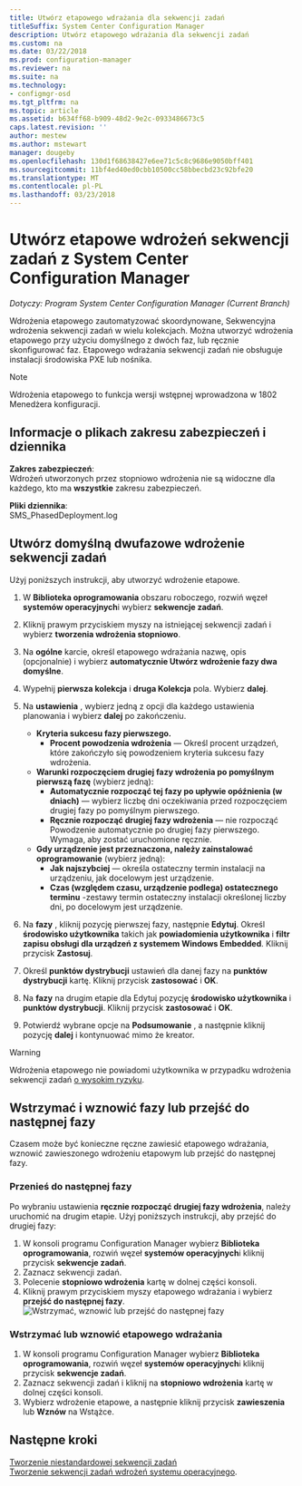 ```yaml
---
title: Utwórz etapowego wdrażania dla sekwencji zadań
titleSuffix: System Center Configuration Manager
description: Utwórz etapowego wdrażania dla sekwencji zadań
ms.custom: na
ms.date: 03/22/2018
ms.prod: configuration-manager
ms.reviewer: na
ms.suite: na
ms.technology:
- configmgr-osd
ms.tgt_pltfrm: na
ms.topic: article
ms.assetid: b634ff68-b909-48d2-9e2c-0933486673c5
caps.latest.revision: ''
author: mestew
ms.author: mstewart
manager: dougeby
ms.openlocfilehash: 130d1f68638427e6ee71c5c8c9686e9050bff401
ms.sourcegitcommit: 11bf4ed40ed0cbb10500cc58bbecbd23c92bfe20
ms.translationtype: MT
ms.contentlocale: pl-PL
ms.lasthandoff: 03/23/2018
---
```

# <a name="create-phased-deployments-for-a-task-sequence-with-system-center-configuration-manager"></a>Utwórz etapowe wdrożeń sekwencji zadań z System Center Configuration Manager

*Dotyczy: Program System Center Configuration Manager (Current Branch)*

Wdrożenia etapowego zautomatyzować skoordynowane, Sekwencyjna wdrożenia sekwencji zadań w wielu kolekcjach. Można utworzyć wdrożenia etapowego przy użyciu domyślnego z dwóch faz, lub ręcznie skonfigurować faz. Etapowego wdrażania sekwencji zadań nie obsługuje instalacji środowiska PXE lub nośnika. 

>[!NOTE]
> Wdrożenia etapowego to funkcja wersji wstępnej wprowadzona w 1802 Menedżera konfiguracji. <!--1356837-->

## <a name="security-scope-and-log-file-information"></a>Informacje o plikach zakresu zabezpieczeń i dziennika

**Zakres zabezpieczeń**:</br>
Wdrożeń utworzonych przez stopniowo wdrożenia nie są widoczne dla każdego, kto ma **wszystkie** zakresu zabezpieczeń.

**Pliki dziennika**: </br>
SMS_PhasedDeployment.log

## <a name="create-a-default-two-phased-deployment-for-a-task-sequence"></a>Utwórz domyślną dwufazowe wdrożenie sekwencji zadań

Użyj poniższych instrukcji, aby utworzyć wdrożenie etapowe. 

1. W **Biblioteka oprogramowania** obszaru roboczego, rozwiń węzeł **systemów operacyjnych**i wybierz **sekwencje zadań**.

2. Kliknij prawym przyciskiem myszy na istniejącej sekwencji zadań i wybierz **tworzenia wdrożenia stopniowo**. 

3. Na **ogólne** karcie, określ etapowego wdrażania nazwę, opis (opcjonalnie) i wybierz **automatycznie Utwórz wdrożenie fazy dwa domyślne**. 

4. Wypełnij **pierwsza kolekcja** i **druga Kolekcja** pola. Wybierz **dalej**.

5. Na **ustawienia** , wybierz jedną z opcji dla każdego ustawienia planowania i wybierz **dalej** po zakończeniu. 
    - **Kryteria sukcesu fazy pierwszego.** 
        - **Procent powodzenia wdrożenia** — Określ procent urządzeń, które zakończyło się powodzeniem kryteria sukcesu fazy wdrożenia. 
    - **Warunki rozpoczęciem drugiej fazy wdrożenia po pomyślnym pierwszą fazę** (wybierz jedną):
        - **Automatycznie rozpocząć tej fazy po upływie opóźnienia (w dniach)** — wybierz liczbę dni oczekiwania przed rozpoczęciem drugiej fazy po pomyślnym pierwszego. 
        - **Ręcznie rozpocząć drugiej fazy wdrożenia** — nie rozpocząć Powodzenie automatycznie po drugiej fazy pierwszego. Wymaga, aby zostać uruchomione ręcznie. 
    - **Gdy urządzenie jest przeznaczona, należy zainstalować oprogramowanie** (wybierz jedną):
        - **Jak najszybciej** — określa ostateczny termin instalacji na urządzeniu, jak docelowym jest urządzenie.
        - **Czas (względem czasu, urządzenie podlega) ostatecznego terminu** -zestawy termin ostateczny instalacji określonej liczby dni, po docelowym jest urządzenie. 

6. Na **fazy** , kliknij pozycję pierwszej fazy, następnie **Edytuj**.  Określ **środowisko użytkownika** takich jak **powiadomienia użytkownika** i **filtr zapisu obsługi dla urządzeń z systemem Windows Embedded**. Kliknij przycisk **Zastosuj**.

7. Określ **punktów dystrybucji** ustawień dla danej fazy na **punktów dystrybucji** kartę. Kliknij przycisk **zastosować** i **OK**.        

8. Na **fazy** na drugim etapie dla Edytuj pozycję **środowisko użytkownika** i **punktów dystrybucji**. Kliknij przycisk **zastosować** i **OK**.

9. Potwierdź wybrane opcje na **Podsumowanie** , a następnie kliknij pozycję **dalej** i kontynuować mimo że kreator.

>[!WARNING]
>Wdrożenia etapowego nie powiadomi użytkownika w przypadku wdrożenia sekwencji zadań [o wysokim ryzyku](/sccm/protect/understand/settings-to-manage-high-risk-deployments.md). 


## <a name="suspend-and-resume-phases-or-move-to-the-next-phase"></a>Wstrzymać i wznowić fazy lub przejść do następnej fazy
Czasem może być konieczne ręczne zawiesić etapowego wdrażania, wznowić zawieszonego wdrożeniu etapowym lub przejść do następnej fazy. 

### <a name="move-to-the-next-phase"></a>Przenieś do następnej fazy
Po wybraniu ustawienia **ręcznie rozpocząć drugiej fazy wdrożenia**, należy uruchomić na drugim etapie. Użyj poniższych instrukcji, aby przejść do drugiej fazy: 

1. W konsoli programu Configuration Manager wybierz **Biblioteka oprogramowania**, rozwiń węzeł **systemów operacyjnych**i kliknij przycisk **sekwencje zadań**.
2. Zaznacz sekwencji zadań.
3. Polecenie **stopniowo wdrożenia** kartę w dolnej części konsoli. 
4. Kliknij prawym przyciskiem myszy etapowego wdrażania i wybierz **przejść do następnej fazy**.
![Wstrzymać, wznowić lub przejść do następnej fazy](media/Suspend-phased-deployment.PNG)

### <a name="suspend-or-resume-a-phased-deployment"></a>Wstrzymać lub wznowić etapowego wdrażania
1. W konsoli programu Configuration Manager wybierz **Biblioteka oprogramowania**, rozwiń węzeł **systemów operacyjnych**i kliknij przycisk **sekwencje zadań**.
2. Zaznacz sekwencji zadań i kliknij na **stopniowo wdrożenia** kartę w dolnej części konsoli. 
3. Wybierz wdrożenie etapowe, a następnie kliknij przycisk **zawieszenia** lub **Wznów** na Wstążce.

## <a name="next-steps"></a>Następne kroki
[Tworzenie niestandardowej sekwencji zadań](create-a-custom-task-sequence.md) </br>
[Tworzenie sekwencji zadań wdrożeń systemu operacyjnego](create-a-task-sequence-for-non-operating-system-deployments.md). 








